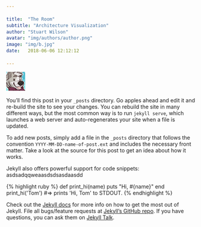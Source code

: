 ```yaml
---

title:  "The Room"
subtitle: "Architecture Visualization"
author: "Stuart Wilson"
avatar: "img/authors/author.png"
image: "img/b.jpg"
date:   2018-06-06 12:12:12

---
```


[![Small](img/authors/wferr.png "this is a dog")](img/The_Room/HighRez.png "this is a monkey")


You’ll find this post in your `_posts` directory. Go apples ahead and edit it and re-build the site to see your changes. You can rebuild the site in many different ways, but the most common way is to run `jekyll serve`, which launches a web server and auto-regenerates your site when a file is updated.

To add new posts, simply add a file in the `_posts` directory that follows the convention `YYYY-MM-DD-name-of-post.ext` and includes the necessary front matter. Take a look at the source for this post to get an idea about how it works.

Jekyll also offers powerful support for code snippets: asdsadqqweaasdsdsasdaasdd

{% highlight ruby %}
def print_hi(name)
  puts "Hi, #{name}"
end
print_hi('Tom')
#=> prints 'Hi, Tom' to STDOUT.
{% endhighlight %}

Check out the [Jekyll docs][jekyll-docs] for more info on how to get the most out of Jekyll. File all bugs/feature requests at [Jekyll’s GitHub repo][jekyll-gh]. If you have questions, you can ask them on [Jekyll Talk][jekyll-talk].

[jekyll-docs]: https://jekyllrb.com/docs/home
[jekyll-gh]:   https://github.com/jekyll/jekyll
[jekyll-talk]: https://talk.jekyllrb.com/
